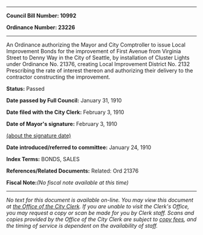 

********

**Council Bill Number: 10992**
   
**Ordinance Number: 23226**
********

 An Ordinance authorizing the Mayor and City Comptroller to issue Local Improvement Bonds for the improvement of First Avenue from Virginia Street to Denny Way in the City of Seattle, by installation of Cluster Lights under Ordinance No. 21376, creating Local Improvement District No. 2132 Prescribing the rate of interest thereon and authorizing their delivery to the contractor constructing the improvement.

**Status:** Passed
   
**Date passed by Full Council:** January 31, 1910
   
**Date filed with the City Clerk:** February 3, 1910
   
**Date of Mayor's signature:** February 3, 1910
   
[(about the signature date)](/~public/approvaldate.htm)
   
   
   
**Date introduced/referred to committee:** January 24, 1910
   
   
**Index Terms:** BONDS, SALES

**References/Related Documents:** Related: Ord 21376

**Fiscal Note:**_(No fiscal note available at this time)_
********

_No text for this document is available on-line. You may view this document at [the Office of the City Clerk](http://www.seattle.gov/leg/clerk/contactUs.htm). If you are unable to visit the Clerk's Office, you may request a copy or scan be made for you by Clerk staff. Scans and copies provided by the Office of the City Clerk are subject to [copy fees](http://clerk.seattle.gov/~public/clerkfees.htm), and the timing of service is dependent on the availability of staff._


